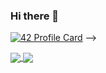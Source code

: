 ### Hi there 👋

[![42 Profile Card](https://1337-readme.vercel.app/api/profile?cursus=42&email=hide&login=mobouzar)](https://github.com/mohouyizme/1337-readme) -->

<a href="https://github.com/mobouzar?tab=repositories">
  <img align="center" src="https://github-readme-stats.vercel.app/api/top-langs/?username=mobouzar&theme=dark"/>
</a>
<a href="https://github.com/mobouzar?tab=repositories">
 <img align="center" src="https://github-readme-stats.vercel.app/api?username=mobouzar&line_height=40&show_icons=true&theme=dark">
</a>